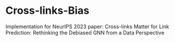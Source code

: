 # Cross-links-Bias
Implementation for NeurIPS 2023 paper: Cross-links Matter for Link Prediction: Rethinking the Debiased GNN from a Data Perspective
